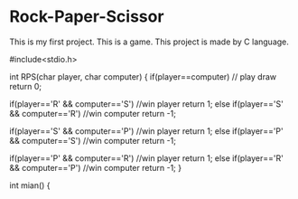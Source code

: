 # Rock-Paper-Scissor
This is my first project.
This is a game. This project is made by C language. 

#include<stdio.h>



int RPS(char player, char computer)
{
if(player==computer) // play draw
return 0;

if(player=='R' && computer=='S') //win player
return 1;
else if(player=='S' && computer=='R') //win computer
return -1;

if(player=='S' && computer=='P') //win player
return 1;
else if(player=='P' && computer=='S') //win computer
return -1;

if(player=='P' && computer=='R') //win player
return 1;
else if(player=='R' && computer=='P') //win computer
return -1;
}

int mian()
{

